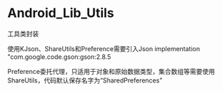 # Android_Lib_Utils
工具类封装

使用KJson、ShareUtils和Preference需要引入Json
implementation "com.google.code.gson:gson:2.8.5

Preference委托代理，只适用于对象和原始数据类型，集合数组等需要使用ShareUtils，代码默认保存名字为“SharedPreferences”